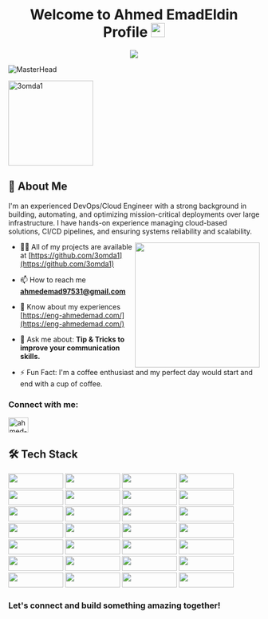 <h1 align="center">Welcome to Ahmed EmadEldin Profile <img src="https://media.giphy.com/media/hvRJCLFzcasrR4ia7z/giphy.gif" width="28"> </h1>
<p align="center">
  <a href="https://github.com/DenverCoder1/readme-typing-svg"><img src="https://readme-typing-svg.herokuapp.com/?lines=Senior-DevOps-Engineer%20;Always%20learn%20new%20things&font=Fira%20Code&center=true&width=440&height=45&color=%231877F2&vCenter=true&size=30"></a>
</p> 



![MasterHead](https://proeffico.com/wp-content/uploads/2023/10/devOps-cloud-native-2.gif)



<!-- <p align="left"> <a href="https://github.com/ryo-ma/github-profile-trophy"><img src="https://github-profile-trophy.vercel.app/?username=3omda1" alt="3omda1" /></a> </p> -->
<p align="left"> <img src="https://komarev.com/ghpvc/?username=3omda1&label=Profile%20views&color=000000&style=flat" alt="3omda1" width="170" />  </p>

## 🚀 About Me
I'm an experienced DevOps/Cloud Engineer with a strong background in building, automating, and optimizing mission-critical deployments over large infrastructure. I have hands-on experience managing cloud-based solutions, CI/CD pipelines, and ensuring systems reliability and scalability.

 <img width="250" align="right" src="https://c.tenor.com/_DOBjnGspYAAAAAM/code-coding.gif">
 
- 👨‍💻 All of my projects are available at [https://github.com/3omda1](https://github.com/3omda1)

- 📫 How to reach me **ahmedemad97531@gmail.com**

- 📄 Know about my experiences [https://eng-ahmedemad.com/](https://eng-ahmedemad.com/)

- 💬 Ask me about: **Tip & Tricks to improve your communication skills.**

- ⚡ Fun Fact: I'm a coffee enthusiast and my perfect day would start and end with a cup of coffee.

<h3 align="left">Connect with me:</h3> 
<p align="left">
<a href="https://linkedin.com/in/ahmed-emad1" target="blank"><img align="center" src="https://raw.githubusercontent.com/rahuldkjain/github-profile-readme-generator/master/src/images/icons/Social/linked-in-alt.svg" alt="ahmed-emad1" height="30" width="40" /></a> 
</p> 



<!--
<h3 align="left">Languages and Tools:</h3>
<p align="left"> <a href="https://aws.amazon.com" target="_blank" rel="noreferrer"> <img src="https://upload.wikimedia.org/wikipedia/commons/9/93/Amazon_Web_Services_Logo.svg" alt="aws" width="80" height="40"/>  
-->



## 🛠️ Tech Stack


<img src="https://img.shields.io/badge/AWS-%23FF9900.svg?style=for-the-badge&logo=amazon-aws&logoColor=white"  width="110" height="30"/> <img src="https://img.shields.io/badge/docker-%230db7ed.svg?style=for-the-badge&logo=docker&logoColor=white " width="110" height="30"/>
<img src="https://img.shields.io/badge/kubernetes-%23326ce5.svg?style=for-the-badge&logo=kubernetes&logoColor=white"  width="110" height="30"/>
<img src="https://img.shields.io/badge/terraform-%235835CC.svg?style=for-the-badge&logo=terraform&logoColor=white" width="110" height="30"/>
<img src="https://img.shields.io/badge/jenkins-%232C5263.svg?style=for-the-badge&logo=jenkins&logoColor=white"  width="110" height="30"/>
<img src="https://img.shields.io/badge/ansible-%231A1918.svg?style=for-the-badge&logo=ansible&logoColor=white"  width="110" height="30"/>
<img src="https://img.shields.io/badge/Linux-FCC624?style=for-the-badge&logo=linux&logoColor=black"  width="110" height="30"/>
<img src="https://img.shields.io/badge/Prometheus-E6522C?style=for-the-badge&logo=Prometheus&logoColor=white"  width="110" height="30"/>
<img src="https://img.shields.io/badge/grafana-%23F46800.svg?style=for-the-badge&logo=grafana&logoColor=white"  width="110" height="30"/>
<img src="https://img.shields.io/badge/Apache%20Maven-C71A36?style=for-the-badge&logo=Apache%20Maven&logoColor=white"  width="110" height="30"/>
<img src="https://img.shields.io/badge/SonarQube-black?style=for-the-badge&logo=sonarqube&logoColor=4E9BCD"  width="110" height="30"/>
<img src="https://img.shields.io/badge/vagrant-%231563FF.svg?style=for-the-badge&logo=vagrant&logoColor=white"  width="110" height="30"/>
<img src="https://img.shields.io/badge/apache%20tomcat-%23F8DC75.svg?style=for-the-badge&logo=apache-tomcat&logoColor=black"  width="110" height="30"/>
<img src="https://img.shields.io/badge/nginx-%23009639.svg?style=for-the-badge&logo=nginx&logoColor=white"  width="110" height="30"/>
<img src="https://img.shields.io/badge/apache-%23D42029.svg?style=for-the-badge&logo=apache&logoColor=white"  width="110" height="30"/>
<img src="https://img.shields.io/badge/github-%23121011.svg?style=for-the-badge&logo=github&logoColor=white"  width="110" height="30"/>
<img src="https://img.shields.io/badge/gitlab-%23181717.svg?style=for-the-badge&logo=gitlab&logoColor=white"  width="110" height="30"/>
<img src="https://img.shields.io/badge/jira-%230A0FFF.svg?style=for-the-badge&logo=jira&logoColor=white"  width="110" height="30"/>
<img src="https://img.shields.io/badge/java-%23ED8B00.svg?style=for-the-badge&logo=openjdk&logoColor=white"  width="110" height="30"/>
<img src="https://img.shields.io/badge/python-3670A0?style=for-the-badge&logo=python&logoColor=ffdd54"  width="110" height="30"/>
<img src="https://img.shields.io/badge/Bash-4EAA25?style=for-the-badge&logo=gnu-bash&logoColor=white"  width="110" height="30"/>
<img src="https://img.shields.io/badge/JavaScript-F7DF1E?style=for-the-badge&logo=javascript&logoColor=black"  width="110" height="30"/>
<img src="https://img.shields.io/badge/yaml-%23ffffff.svg?style=for-the-badge&logo=yaml&logoColor=151515"  width="110" height="30"/>
<img src="https://img.shields.io/badge/Postman-FF6C37?style=for-the-badge&logo=postman&logoColor=white"  width="110" height="30"/>
<img src="https://img.shields.io/badge/mysql-4479A1.svg?style=for-the-badge&logo=mysql&logoColor=white"  width="110" height="30"/>
<img src="https://img.shields.io/badge/postgres-%23316192.svg?style=for-the-badge&logo=postgresql&logoColor=white"  width="110" height="30"/>
<img src="https://img.shields.io/badge/WordPress-%23117AC9.svg?style=for-the-badge&logo=WordPress&logoColor=white"  width="110" height="30"/>
<img src="https://img.shields.io/badge/php-%23777BB4.svg?style=for-the-badge&logo=php&logoColor=white"  width="110" height="30"/>


### Let's connect and build something amazing together!



